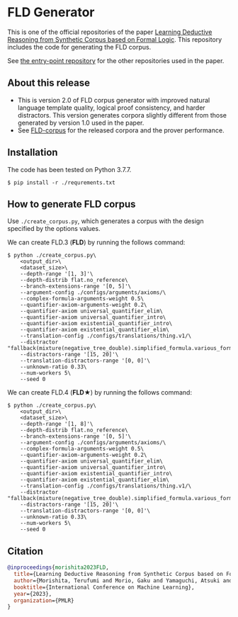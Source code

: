 # FLD Generator
This is one of the official repositories of the paper [Learning Deductive Reasoning from Synthetic Corpus based on Formal Logic](TODO).
This repository includes the code for generating the FLD corpus.  

See [the entry-point repository](https://github.com/hitachi-nlp/FLD) for the other repositories used in the paper.

## About this release
* This is version 2.0 of FLD corpus generator with improved natural language template quality, logical proof consistency, and harder distractors. This version generates corpora slightly different from those generated by version 1.0 used in the paper.
* See [FLD-corpus](https://github.com/hitachi-nlp/FLD-corpus) for the released corpora and the prover performance.

## Installation
The code has been tested on Python 3.7.7.
```console
$ pip install -r ./requrements.txt
```

## How to generate FLD corpus
Use `./create_corpus.py`, which generates a corpus with the design specified by the options values.

We can create FLD.3 (**FLD**) by running the follows command:
```console
$ python ./create_corpus.py\
    <output_dir>\
    <dataset_size>\
    --depth-range '[1, 3]'\
    --depth-distrib flat.no_reference\
    --branch-extensions-range '[0, 5]'\
    --argument-config ./configs/arguments/axioms/\
    --complex-formula-arguments-weight 0.5\
    --quantifier-axiom-arguments-weight 0.2\
    --quantifier-axiom universal_quantifier_elim\
    --quantifier-axiom universal_quantifier_intro\
    --quantifier-axiom existential_quantifier_intro\
    --quantifier-axiom existential_quantifier_elim\
    --translation-config ./configs/translations/thing.v1/\
    --distractor "fallback(mixture(negative_tree_double).simplified_formula.various_form)"\
    --distractors-range '[15, 20]'\
    --translation-distractors-range '[0, 0]'\
    --unknown-ratio 0.33\
    --num-workers 5\
    --seed 0
```

We can create FLD.4 (**FLD★**) by running the follows command:
```console
$ python ./create_corpus.py\
    <output_dir>\
    <dataset_size>\
    --depth-range '[1, 8]'\
    --depth-distrib flat.no_reference\
    --branch-extensions-range '[0, 5]'\
    --argument-config ./configs/arguments/axioms/\
    --complex-formula-arguments-weight 0.5\
    --quantifier-axiom-arguments-weight 0.2\
    --quantifier-axiom universal_quantifier_elim\
    --quantifier-axiom universal_quantifier_intro\
    --quantifier-axiom existential_quantifier_intro\
    --quantifier-axiom existential_quantifier_elim\
    --translation-config ./configs/translations/thing.v1/\
    --distractor "fallback(mixture(negative_tree_double).simplified_formula.various_form)"\
    --distractors-range '[15, 20]'\
    --translation-distractors-range '[0, 0]'\
    --unknown-ratio 0.33\
    --num-workers 5\
    --seed 0
```

## Citation
```bibtex
@inproceedings{morishita2023FLD,
  title={Learning Deductive Reasoning from Synthetic Corpus based on Formal Logic},
  author={Morishita, Terufumi and Morio, Gaku and Yamaguchi, Atsuki and Sogawa, Yasuhiro},
  booktitle={International Conference on Machine Learning},
  year={2023},
  organization={PMLR}
}
```
